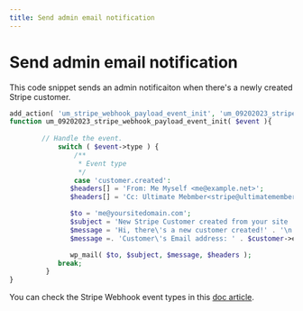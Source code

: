 ```yaml
---
title: Send admin email notification
---
```

# Send admin email notification

This code snippet sends an admin notificaiton when there's a newly created Stripe customer.
``` php
add_action( 'um_stripe_webhook_payload_event_init', 'um_09202023_stripe_webhook_payload_event_init ', 10, 1 )
function um_09202023_stripe_webhook_payload_event_init( $event ){
 
		// Handle the event.
			switch ( $event->type ) {
				/**
				 * Event type
				 */
				case 'customer.created':
               $headers[] = 'From: Me Myself <me@example.net>';
               $headers[] = 'Cc: Ultimate Mebmber<stripe@ultimatemember.com>';

               $to = 'me@yoursitedomain.com';
               $subject = 'New Stripe Customer created from your site ' . site_url();
               $message = 'Hi, there\'s a new customer created!' . '\n';
               $message =. 'Customer\'s Email address: ' . $customer->email;

               wp_mail( $to, $subject, $message, $headers );
            break;
         }
}
```


You can check the Stripe Webhook event types in this [doc article](/article/1607-stripe-setting-up-webhook-and-test-public-keys.html).